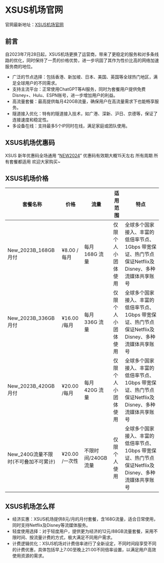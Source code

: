 # XSUS机场官网

官网最新地址：[XSUS机场官网](https://xsus.moe/#/register?code=uVnpQNvy)


## 前言

自2023年7月28日起，XSUS机场更换了运营商，带来了更稳定的服务和对多条线路的优化，同时保持了一贯的价格优势，进一步巩固了其作为性价比高的网络加速服务商的地位。

- 广泛的节点选择：包括香港、新加坡、日本、美国、英国等全球热门地区，满足全球用户的不同需求。
- 支持主流平台：正常使用ChatGPT等AI服务，同时为套餐用户提供免费Disney+、Hulu、ESPN账号，进一步增加用户的利益。
- 高流量套餐：最高提供每月420GB流量，确保用户在高流量需求下也能畅享服务。
- 隧道接入优化：特有的隧道接入技术，如广港、深新、沪日、京德等，保证了连接速度和稳定性。
- 多设备在线：支持最多5个IP同时在线，满足家庭或团队使用。



## XSUS机场优惠码

XSUS 新年优惠码全场通用 “[NEW2024](https://xsus.moe/#/register?code=uVnpQNvy)” 优惠码有效期大概15天左右 所有周期 所有套餐都适用 欢迎大家购买~ 

## XSUS机场价格

| 套餐名称                        | 价格       | 流量         | 适用范围         | 特点                                                  |
|-----------------------------|----------|------------|--------------|-----------------------------------------------------|
| New_2023B_168GB月付            | ¥8.00 /每月 | 每月 168G 流量 | 仅限个人小团体使用 | 全球多个国家接入、丰富的低倍率节点、1Gbps 带宽保证、热门节点保证Netflix及Disney、多种流媒体共享账号 |
| New_2023B_336GB月付            | ¥16.00 /每月 | 每月 336G 流量 | 仅限个人小团体使用 | 全球多个国家接入、丰富的低倍率节点、1Gbps 带宽保证、热门节点保证Netflix及Disney、多种流媒体共享账号 |
| New_2023B_420GB月付            | ¥20.00 /每月 | 每月 420G 流量 | 仅限个人小团体使用 | 全球多个国家接入、丰富的低倍率节点、1Gbps 带宽保证、热门节点保证Netflix及Disney、多种流媒体共享账号 |
| New_240G流量不限时(不可叠加不可累计) | ¥20.00 /一次性 | 不限时间/240GB流量 | 仅限个人使用     | 全球多个国家接入、丰富的低倍率节点、1Gbps 带宽保证、热门节点保证Netflix及Disney、多种流媒体共享账号 |


## XSUS机场怎么样

- 经济实惠：XSUS机场提供8元/月的月付套餐，含168G流量，适合日常使用，同时支持Netflix及Disney等流媒体服务。
- 轻度使用选择：对于轻度用户，提供更为经济的12元/88GB流量套餐，采用不限时间、按流量计费的方式，极大满足不同用户需求。
- 计费逻辑优化：XSUS机场对计费倍率进行了全新设定，不同时间段享受不同的计费优惠，具体包括早上7:00至晚上21:00不同倍率设置，以满足用户高效使用资源的需求。
